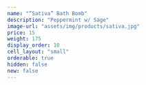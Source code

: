 ```yaml
---
name: "“Sativa” Bath Bomb"
description: "Peppermint w/ Sage"
image-url: "assets/img/products/sativa.jpg"
price: 15
weight: 175
display_order: 10
cell_layout: "small"
orderable: true
hidden: false
new: false
---
```

